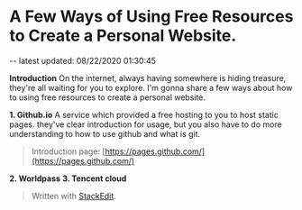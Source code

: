 
# A Few Ways of Using Free Resources to Create a Personal Website.

-- latest updated: 08/22/2020 01:30:45

**Introduction**
On the internet, always having somewhere is hiding treasure, they're all waiting for you to explore. I'm gonna share a few ways about how to using free resources to create a personal website.

**1. Github.io**
A service which provided a free hosting to you to host static pages. they've clear introduction for usage, but you also have to do more understanding to how to use github and what is git.
> Introduction page: [https://pages.github.com/](https://pages.github.com/)

**2. Worldpass**
**3. Tencent cloud**

> Written with [StackEdit](https://stackedit.io/).
<!--stackedit_data:
eyJwcm9wZXJ0aWVzIjoidGl0bGU6IEEgRmV3IFdheXMgb2YgVX
NpbmcgRnJlZSBSZXNvdXJjZXMgdG8gQ3JlYXRlIGEgUGVyc29u
YWwgV2Vic2l0ZS5cbmF1dGhvcjogSmlhbGluIExpXG50YWdzOi
BmcmVlXG5jYXRlZ29yaWVzOiByZXNvdXJjZVxuIiwiaGlzdG9y
eSI6Wy0yODM3NzUzNDgsMTc1MjcyMTYwMCwxMzMwNDU0NTFdfQ
==
-->